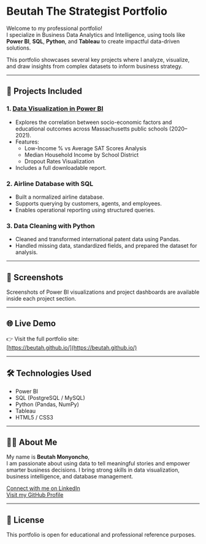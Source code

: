 
# Beutah The Strategist Portfolio

Welcome to my professional portfolio!  
I specialize in Business Data Analytics and Intelligence, using tools like **Power BI**, **SQL**, **Python**, and **Tableau** to create impactful data-driven solutions.

This portfolio showcases several key projects where I analyze, visualize, and draw insights from complex datasets to inform business strategy.

---

## 🚀 Projects Included

### 1. [Data Visualization in Power BI](https://beutah.io/projects/powerbi/)
- Explores the correlation between socio-economic factors and educational outcomes across Massachusetts public schools (2020–2021).
- Features:
  - Low-Income % vs Average SAT Scores Analysis
  - Median Household Income by School District
  - Dropout Rates Visualization
- Includes a full downloadable report.

### 2. Airline Database with SQL
- Built a normalized airline database.
- Supports querying by customers, agents, and employees.
- Enables operational reporting using structured queries.

### 3. Data Cleaning with Python
- Cleaned and transformed international patent data using Pandas.
- Handled missing data, standardized fields, and prepared the dataset for analysis.

---

## 📸 Screenshots

Screenshots of Power BI visualizations and project dashboards are available inside each project section.

---

## 🌐 Live Demo

👉 Visit the full portfolio site:  
[https://beutah.github.io/](https://beutah.github.io/)

---

## 🛠️ Technologies Used

- Power BI
- SQL (PostgreSQL / MySQL)
- Python (Pandas, NumPy)
- Tableau
- HTML5 / CSS3

---

## 👨‍💻 About Me

My name is **Beutah Monyoncho**,  
I am passionate about using data to tell meaningful stories and empower smarter business decisions. 
I bring strong skills in data visualization, business intelligence, and database management.

[Connect with me on LinkedIn](https://www.linkedin.com/in/beutah-monyoncho/)  
[Visit my GitHub Profile](https://github.com/beutah)

---

## 📄 License

This portfolio is open for educational and professional reference purposes.

